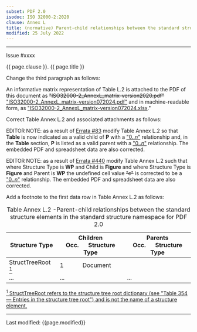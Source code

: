 ```yaml
---
subset: PDF 2.0
isodoc: ISO 32000-2:2020
clause: Annex L
title: (normative) Parent-child relationships between the standard structure elements in the standard structure namespace for PDF 2.0
modified: 25 July 2022
---
```


<ul class="noprint">
</ul>
<hr>

<link rel="stylesheet" href="../assets/iso-style.css">
<div class="isostyle">
<div class="fixedpopup" id="issuelink">
    Issue #xxxx
</div>


<p class="fake-h1">{{ page.clause }}. {{ page.title }}</p>

<p class="location">Change the third paragraph as follows:</p>

<p>
An informative matrix representation of Table L.2 is attached to the PDF of this document as 
<del onMouseEnter="mouseEnter(this)" data-issue="64,83,336,349,440" data-iso="approved,approved,industry,approved,approved">"ISO32000-2_AnnexL_matrix-version2020.pdf"</del> 
<ins onMouseEnter="mouseEnter(this)" data-issue="64,83,336,349,440" data-iso="approved,approved,industry,approved,approved">"<a href="https://www.pdfa.org/norm-refs/ISO32000-2_AnnexL_matrix-version072024.pdf">ISO32000-2_AnnexL_matrix-version072024.pdf</a>"</ins> 
and in machine-readable form, as <ins onMouseEnter="mouseEnter(this)" data-issue="64,83,336,349,440" data-iso="approved,approved,industry,approved,approved">
"<a href="https://www.pdfa.org/norm-refs/ISO32000-2_AnnexL_matrix-version072024.xlsx">ISO32000-2_AnnexL_matrix-version072024.xlsx</a></ins>."
</p>

<p class="location">Correct Table Annex L.2 and associated attachments as follows:</p>

<p class="editornote">EDITOR NOTE: as a result of <a href="https://github.com/pdf-association/pdf-issues/issues/83">Errata #83</a> modify Table Annex L.2 so that <b>Table</b> is now indicated as a valid child of <b>P</b> with a
<ins onMouseEnter="mouseEnter(this)" data-issue="83" data-iso="approved">"0..<i>n</i>"</ins> 
relationship and, in the <b>Table</b> section, <b>P</b> is listed as a valid parent with a 
<ins onMouseEnter="mouseEnter(this)" data-issue="83" data-iso="approved">"0..<i>n</i>"</ins> relationship. 
The embedded PDF and spreadsheet data are also corrected.
</p>

<p class="editornote">EDITOR NOTE: as a result of <a href="https://github.com/pdf-association/pdf-issues/issues/440">Errata #440</a> modify Table Annex L.2 such that where Structure Type is <b>WP</b> and Child is <b>Figure</b> and where Structure Type is <b>Figure</b> and Parent is <b>WP</b> the undefined cell value <del onMouseEnter="mouseEnter(this)" data-issue="440" data-iso="approved">"c"</del> 
is corrected to be a <ins onMouseEnter="mouseEnter(this)" data-issue="440" data-iso="approved">"0..<i>n</i>"</ins> relationship. 
The embedded PDF and spreadsheet data are also corrected.
</p>

<p class="location">Add a footnote to the first data row in Table Annex L.2 as follows:</p>

<table>
  <caption id="TableAnnexL.2">Table Annex L.2 -Parent-child relationships between the standard structure elements in the standard structure namespace for PDF 2.0</caption>
  <thead>
    <tr>
      <th>Structure Type</th>
      <th>Children<br>Occ.&nbsp;&nbsp;&nbsp;&nbsp;&nbsp;&nbsp;Structure Type</th>
      <th>Parents<br>Occ.&nbsp;&nbsp;&nbsp;&nbsp;&nbsp;&nbsp;Structure Type</th>
    </tr>
  </thead>
  <tbody>
    <tr>
     <td>StructTreeRoot <ins onMouseEnter="mouseEnter(this)" data-issue="349" data-iso="approved"><sup>1</sup></ins></td>
     <td>1&nbsp;&nbsp;&nbsp;&nbsp;&nbsp;&nbsp;&nbsp;&nbsp;&nbsp;&nbsp;&nbsp;&nbsp;Document</td>
     <td></td>
    </tr>
    <tr>
     <td>...</td>
     <td>...</td>
     <td>...</td>
    </tr>
  </tbody>
</table>

<p><ins onMouseEnter="mouseEnter(this)" data-issue="349" data-iso="approved">
<sup>1</sup> StructTreeRoot refers to the structure tree root dictionary (see "Table 354 — Entries in the structure tree root") and is not the name of a structure element.
</ins></p>

</div>


<hr>
<p class="footnote">Last modified: {{page.modified}}</p>
